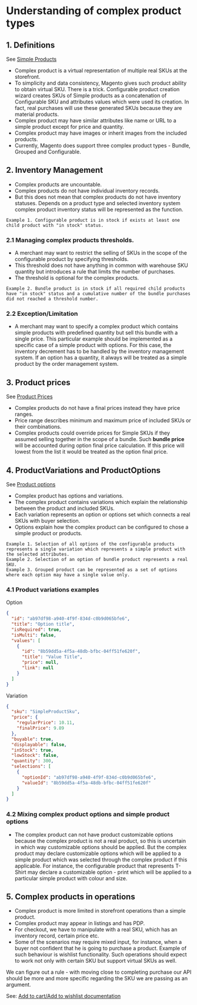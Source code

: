 # Understanding of complex product types

## 1. Definitions
See [Simple Products](simple-products.md)
* Complex product is a virtual representation of multiple real SKUs at the storefront.
* To simplicity and data consistency, Magento gives such product ability to obtain virtual SKU.
There is a trick.
Configurable product creation wizard creates SKUs of Simple products as a concatenation of Configurable SKU and attributes values which were used its creation.
In fact, real purchases will use these generated SKUs because they are material products.
* Complex product may have similar attributes like name or URL to a simple product except for price and quantity.
* Complex product may have images or inherit images from the included products. 
* Currently, Magento does support three complex product types - Bundle, Grouped and Configurable.

## 2. Inventory Management

* Complex products are uncountable.
* Complex products do not have individual inventory records.
* But this does not mean that complex products do not have inventory statuses.
Depends on a product type and selected inventory system complex product inventory status will be represented as the function.

```
Example 1. Configurable product is in stock if exists at least one child product with "in stock" status.
```

### 2.1 Managing complex products thresholds.
* A merchant may want to restrict the selling of SKUs in the scope of the configurable product by specifying thresholds.
* This threshold does not have anything in common with warehouse SKU quantity but introduces a rule that limits the number of purchases.
* The threshold is optional for the complex products.

```
Example 2. Bundle product is in stock if all required child products have "in stock" status and a cumulative number of the bundle purchases did not reached a threshold number.
```

### 2.2 Exception/Limitation

* A merchant may want to specify a complex product which contains simple products with predefined quantity but sell this bundle with a single price.
This particular example should be implemented as a specific case of a simple product with options.  For this case, the inventory decrement has to be handled by the inventory management system. If an option has a quantity,
it always will be treated as a simple product by the order management system.

## 3. Product prices
See [Product Prices](products-prices.md)

* Complex products do not have a final prices instead they have price ranges.
* Price range describes minimum and maximum price of included SKUs or their combinations.
* Complex products could override prices for Simple SKUs if they assumed selling together in the scope of a bundle.
Such __bundle price__ will be accounted during option final price calculation.
If this price will lowest from the list it would be treated as the option final price.

## 4. ProductVariations and ProductOptions
See [Product options](products-options.md)

* Complex product has options and variations.
* The complex product contains variations which explain the relationship between the product and included SKUs.
* Each variation represents an option or options set which connects a real SKUs with buyer selection.
* Options explain how the complex product can be configured to chose a simple product or products.

```
Example 1. Selection of all options of the configurable products represents a single variation which represents a simple product with the selected attributes.
Example 2. Selection of an option of bundle product represents a real SKU.
Example 3. Grouped product can be represented as a set of options where each option may have a single value only.
```

### 4.1 Product variations examples

Option
```json
{
  "id": "ab97df98-a940-4f9f-834d-c0b9d065bfe6",
  "title": "Option title",
  "isRequired": true,
  "isMulti": false,
  "values": [
    {
      "id": "8b59dd5a-4f5a-48db-bfbc-04ff51fe620f",
      "title": "Value Title",
      "price": null,
      "link": null
    }  
  ]
}
```
Variation
```json
{
  "sku": "SimpleProductSku",
  "price": {
    "regularPrice": 10.11,
    "finalPrice": 9.89
  },
  "buyable": true,
  "displayable": false,
  "inStock": true,
  "lowStock": false,
  "quantity": 300,
  "selections": [
    {
      "optionId": "ab97df98-a940-4f9f-834d-c0b9d065bfe6",
      "valueId": "8b59dd5a-4f5a-48db-bfbc-04ff51fe620f"
    }  
  ]
}
```

### 4.2 Mixing complex product options and simple product options
* The complex product can not have product customizable options because the complex product is not a real product, so this is uncertain in which way customizable options should be applied.  But the complex product may declare customizable options which will be applied to a simple product which was selected through the complex product if this applicable.  For instance, the configurable product that represents T-Shirt may declare a customizable option - print which will be applied to a particular simple product with colour and size.


## 5. Complex products in operations

* Complex product is more limited in storefront operations than a simple product.
* Complex product may appear in listings and has PDP.
* For checkout, we have to manipulate with a real SKU, which has an inventory record, certain price etc.
* Some of the scenarios may require mixed input, for instance, when a buyer not confident that he is going to purchase a product.
Example of such behaviour is wishlist functionality.
Such operations should expect to work not only with certain SKU but support virtual SKUs as well.

We can figure out a rule - with moving close to completing purchase our API should be more and more specific regarding the SKU we are passing as an argument.

See: [Add to cart/Add to wishlist documentation]()